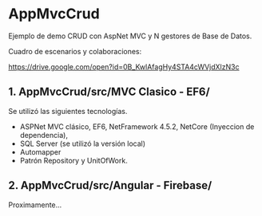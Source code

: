 # AppMvcCrud
Ejemplo de demo CRUD con AspNet MVC y N gestores de Base de Datos.

Cuadro de escenarios y colaboraciones:

https://drive.google.com/open?id=0B_KwlAfagHy4STA4cWVjdXlzN3c


## 1. AppMvcCrud/src/MVC Clasico - EF6/
Se utilizó las siguientes tecnologías.
- ASPNet MVC clásico, EF6, NetFramework 4.5.2, NetCore (Inyeccion de dependencia), 
- SQL Server (se utilizó la versión local)
- Automapper
- Patrón Repository y UnitOfWork.

## 2. AppMvcCrud/src/Angular - Firebase/
Proximamente...
